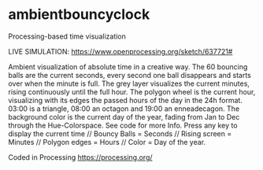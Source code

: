 # ambientbouncyclock
Processing-based time visualization

LIVE SIMULATION: https://www.openprocessing.org/sketch/637721#

 Ambient visualization of absolute time in a creative way. The 60 bouncing balls are the current seconds, every second one ball disappears and starts over when the minute is full. The grey layer visualizes the current minutes, rising continuously until the full hour. The polygon wheel is the current hour, visualizing with its edges the passed hours of the day in the 24h format. 03:00 is a triangle, 08:00 an octagon and 19:00 an enneadecagon. The background color is the current day of the year, fading from Jan to Dec through the Hue-Colorspace. See code for more Info.
Press any key to display the current time // Bouncy Balls = Seconds // Rising screen = Minutes // Polygon edges = Hours // Color = Day of the year.

Coded in Processing https://processing.org/
